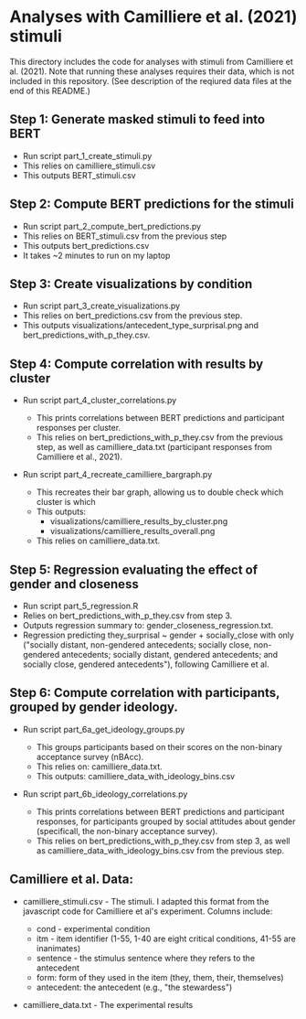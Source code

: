 # Analyses with Camilliere et al. (2021) stimuli

This directory includes the code for analyses with stimuli from Camilliere et al. (2021).  Note that running these analyses requires their data, which is not included in this repository. (See description of the reqiured data files at the end of this README.)

## Step 1: Generate masked stimuli to feed into BERT
  * Run script part_1_create_stimuli.py
  * This relies on camilliere_stimuli.csv
  * This outputs BERT_stimuli.csv

## Step 2: Compute BERT predictions for the stimuli
* Run script part_2_compute_bert_predictions.py
* This relies on BERT_stimuli.csv from the previous step
* This outputs bert_predictions.csv
* It takes ~2 minutes to run on my laptop

## Step 3: Create visualizations by condition
* Run script part_3_create_visualizations.py
* This relies on bert_predictions.csv from the previous step.
* This outputs visualizations/antecedent_type_surprisal.png and bert_predictions_with_p_they.csv.

## Step 4: Compute correlation with results by cluster
* Run script part_4_cluster_correlations.py
  - This prints correlations between BERT predictions and participant responses per cluster.
  - This relies on bert_predictions_with_p_they.csv from the previous step, as well as 
    camilliere_data.txt (participant responses from Camilliere et al., 2021).

* Run script part_4_recreate_camilliere_bargraph.py 
  - This recreates their bar graph, allowing us to double check which cluster is which
  - This outputs:
     * visualizations/camilliere_results_by_cluster.png
     * visualizations/camilliere_results_overall.png
  - This relies on camilliere_data.txt.

## Step 5: Regression evaluating the effect of gender and closeness
* Run script part_5_regression.R
* Relies on bert_predictions_with_p_they.csv from step 3.
* Outputs regression summary to: gender_closeness_regression.txt.
* Regression predicting they_surprisal ~ gender + socially_close
  with only ("socially distant, non-gendered antecedents; socially close,
  non-gendered antecedents; socially distant, gendered antecedents;
  and socially close, gendered antecedents"), following Camilliere et al.

## Step 6: Compute correlation with participants, grouped by gender ideology.
* Run script part_6a_get_ideology_groups.py
  - This groups participants based on their scores on the non-binary acceptance survey (nBAcc).
  - This relies on: camilliere_data.txt.
  - This outputs: camilliere_data_with_ideology_bins.csv

* Run script part_6b_ideology_correlations.py
  - This prints correlations between BERT predictions and participant responses, for participants
    grouped by social attitudes about gender (specificall, the non-binary acceptance survey).
  - This relies on bert_predictions_with_p_they.csv from step 3, as well as 
    camilliere_data_with_ideology_bins.csv from the previous step.


## Camilliere et al. Data:

* camilliere_stimuli.csv - The stimuli. I adapted this format from the javascript code for Camilliere et al's experiment. Columns include:
  - cond - experimental condition
  - itm - item identifier (1-55, 1-40 are eight critical conditions, 41-55 are inanimates)
  - sentence - the stimulus sentence where they refers to the antecedent
  - form: form of they used in the item (they, them, their, themselves)
  - antecedent: the antecedent (e.g., "the stewardess")

* camilliere_data.txt - The experimental results
